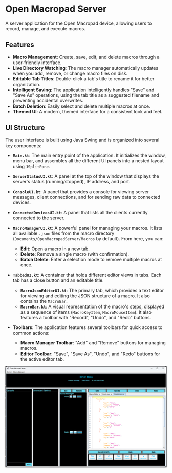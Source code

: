 # Open Macropad Server

A server application for the Open Macropad device, allowing users to record, manage, and execute macros.

## Features

*   **Macro Management**: Create, save, edit, and delete macros through a user-friendly interface.
*   **Live Directory Watching**: The macro manager automatically updates when you add, remove, or change macro files on disk.
*   **Editable Tab Titles**: Double-click a tab's title to rename it for better organization.
*   **Intelligent Saving**: The application intelligently handles "Save" and "Save As" operations, using the tab title as a suggested filename and preventing accidental overwrites.
*   **Batch Deletion**: Easily select and delete multiple macros at once.
*   **Themed UI**: A modern, themed interface for a consistent look and feel.

## UI Structure

The user interface is built using Java Swing and is organized into several key components:

*   **`Main.kt`**: The main entry point of the application. It initializes the window, menu bar, and assembles all the different UI panels into a nested layout using `JSplitPane`.

*   **`ServerStatusUI.kt`**: A panel at the top of the window that displays the server's status (running/stopped), IP address, and port.

*   **`ConsoleUI.kt`**: A panel that provides a console for viewing server messages, client connections, and for sending raw data to connected devices.

*   **`ConnectedDevicesUI.kt`**: A panel that lists all the clients currently connected to the server.

*   **`MacroManagerUI.kt`**: A powerful panel for managing your macros. It lists all available `.json` files from the macro directory (`Documents/OpenMacropadServer/Macros` by default). From here, you can:
    *   **Edit**: Open a macro in a new tab.
    *   **Delete**: Remove a single macro (with confirmation).
    *   **Batch Delete**: Enter a selection mode to remove multiple macros at once.

*   **`TabbedUI.kt`**: A container that holds different editor views in tabs. Each tab has a close button and an editable title.
    *   **`MacroJsonEditorUI.kt`**: The primary tab, which provides a text editor for viewing and editing the JSON structure of a macro. It also contains the `MacroBar`.
    *   **`MacroBar.kt`**: A visual representation of the macro's steps, displayed as a sequence of items (`MacroKeyItem`, `MacroMouseItem`). It also features a toolbar with "Record", "Undo", and "Redo" buttons.

*   **Toolbars**: The application features several toolbars for quick access to common actions:
    *   **Macro Manager Toolbar**: "Add" and "Remove" buttons for managing macros.
    *   **Editor Toolbar**: "Save", "Save As", "Undo", and "Redo" buttons for the active editor tab.

![Screen-Shot-Of-Application](macropad_server.png)
